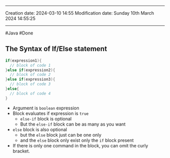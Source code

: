 

----
Creation date: 2024-03-10 14:55
Modification date: Sunday 10th March 2024 14:55:25

----

#Java 
#Done 

## The Syntax of If/Else statement

```java
if(expression1){
  // block of code 1
}else if(expression2){
  // block of code 2
}else if(expression3){
  // block of code 3
}else{
  // block of code 4
}
```

- Argument is `boolean` expression
- Block evaluates if expression is `true` 
	- `else-if` block is optional
	- But the `else-if` block can be as many as you want
- `else` block is also optional
	- but the `else` block just can be one only 
	- and the `else` block only exist only the `if` block present
- If there is only one command in the block, you can omit the curly bracket.